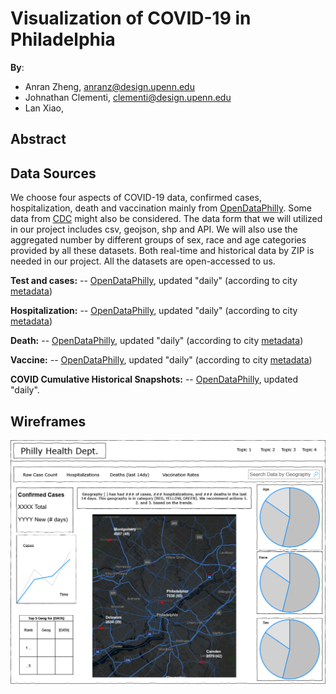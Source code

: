 # Visualization of COVID-19 in Philadelphia

**By**:
* Anran Zheng, anranz@design.upenn.edu
* Johnathan Clementi, clementi@design.upenn.edu
* Lan Xiao, 

## Abstract

## Data Sources
We choose four aspects of COVID-19 data, confirmed cases, hospitalization, death and vaccination mainly from [OpenDataPhilly](https://www.opendataphilly.org/dataset/covid-cases). Some data from [CDC](https://data.cdc.gov/browse) might also be considered. The data form that we will utilized in our project includes csv, geojson, shp and API.  We will also use the aggregated number by different groups of sex, race and age categories provided by all these datasets. Both real-time and historical data by ZIP is needed in our project. All the datasets are open-accessed to us. 

**Test and cases:** -- [OpenDataPhilly](https://www.opendataphilly.org/dataset/covid-cases), updated "daily" (according to city [metadata](https://metadata.phila.gov/#home/datasetdetails/5ea725f6890f920015c17af8/representationdetails/5ea73b68890f920015c190d3/))

**Hospitalization:** -- [OpenDataPhilly](https://www.opendataphilly.org/dataset/covid-hospitalizations), updated "daily" (according to city [metadata](https://metadata.phila.gov/#home/datasetdetails/5efb5dc2bec0b10015172d9b/representationdetails/5efb6f4a2f3c4c00199b0c84/))

**Death:** -- [OpenDataPhilly](https://www.opendataphilly.org/dataset/covid-deaths), updated "daily" (according to city [metadata](https://metadata.phila.gov/#home/datasetdetails/5efb5dc2bec0b10015172d9b/representationdetails/5efb6f4a2f3c4c00199b0c84/))

**Vaccine:** -- [OpenDataPhilly](https://www.opendataphilly.org/dataset/covid-vaccinations), updated "daily" (according to city [metadata](https://metadata.phila.gov/#home/datasetdetails/601abeb9f910a2001ce794e2/representationdetails/60b93022a59bf60021d2a63a/))

**COVID Cumulative Historical Snapshots:** -- [OpenDataPhilly](https://www.opendataphilly.org/dataset/covid-cumulative-historical-data), updated "daily".

## Wireframes

![covidDashboardWireframe.drawio](covidDashboardWireframe.drawio.png)
